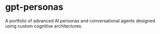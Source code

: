 # gpt-personas
A portfolio of advanced AI personas and conversational agents designed using custom cognitive architectures.
